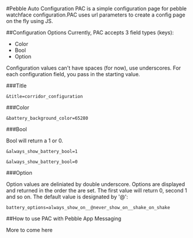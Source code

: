 #Pebble Auto Configuration
PAC is a simple configuration page for pebble watchface configuration.PAC uses url parameters to create a config page on the fly using JS.

##Configuration Options
Currently, PAC accepts 3 field types (keys):

* Color
* Bool
* Option

Configuration values can't have spaces (for now), use underscores. For each configuration field, you pass in the starting value.

###Title

`&title=corridor_configuration`

###Color

`&battery_background_color=65280`

###Bool

Bool will return a 1 or 0.

`&always_show_battery_bool=1`

`&always_show_battery_bool=0`

###Option

Option values are deliniated by double underscore. Options are displayed and returned in the order the are set. The first value will return 0, second 1 and so on. The default value is designated by '@':

`battery_options=always_show_on__@never_show_on__shake_on_shake`

##How to use PAC with Pebble App Messaging

More to come here

